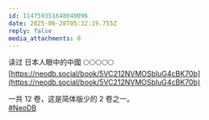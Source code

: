 ```yaml
---
id: 114759351648040096
date: 2025-06-28T05:32:19.755Z
reply: false
media_attachments: 0
---
```


读过 日本人眼中的中國 🌕🌕🌕🌕🌕   
[https://neodb.social/book/5VC212NVMOSbIuG4cBK70b](https://neodb.social/book/5VC212NVMOSbIuG4cBK70b)

一共 12 卷，这是简体版少的 2 卷之一。  
[#NeoDB](https://e5n.cc/tags/NeoDB)

